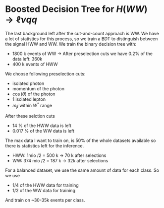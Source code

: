 # Boosted Decision Tree for $H(WW) \rightarrow \ell \nu q q$

The last background left after the cut-and-count approach is WW. We have a lot of statistics for this process, so we train a BDT to distinguish between the signal HWW and WW. We train the binary decision tree with:
- 1800 k events of WW -> After preselection cuts we have 0.2% of the data left: 360k
- 400 k events of HWW

We choose following preselection cuts: 
- isolated photon
- momentum of the photon
- $\cos(\theta)$ of the photon
- 1 isolated lepton
- $m_jj$ within $W^*$ range

After these selction cuts
- 14 % of the HWW data is left 
- 0.017 % of the WW data is left

The max data I want to train on, is 50% of the whole datasets available so there is statistics left for the inference. 
- HWW: 1mio /2 = 500 k -> 70 k after selections
- WW: 374 mio /2 = 187 k -> 32k after selections

For a balanced dataset, we use the same amount of data for each class. So we use
- 1/4 of the HWW data for training
- 1/2 of the WW data for training

And train on ~30-35k events per class. 

